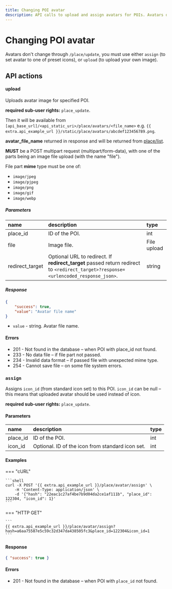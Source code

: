 ```yaml
---
title: Changing POI avatar
description: API calls to upload and assign avatars for POIs. Avatars don't change through `/place/update`, you must use either `assign` (to set avatar to one of preset icons), or `upload` (to upload your own image).
---
```


# Changing POI avatar

Avatars don't change through `/place/update`, you must use either `assign` (to set avatar to one of preset icons),
or `upload` (to upload your own image). 


## API actions

#### upload

Uploads avatar image for specified POI.

**required sub-user rights:** `place_update`.

Then it will be available from `[api_base_url]/<api_static_uri>/place/avatars/<file_name>`
e.g. `{{ extra.api_example_url }}/static/place/avatars/abcdef123456789.png`.

**avatar_file_name** returned in response and will be returned from [place/list](./index.md#list).

**MUST** be a POST multipart request (multipart/form-data),
with one of the parts being an image file upload (with the name "file").

File part **mime** type must be one of:

* `image/jpeg`
* `image/pjpeg`
* `image/png`
* `image/gif`
* `image/webp`

##### Parameters

| name            | description                                                                                                                         | type        |
|:----------------|:------------------------------------------------------------------------------------------------------------------------------------|:------------|
| place_id        | ID of the POI.                                                                                                                      | int         |
| file            | Image file.                                                                                                                         | File upload |
| redirect_target | Optional URL to redirect. If **redirect_target** passed return redirect to `<redirect_target>?response=<urlencoded_response_json>`. | string      |

##### Response

```json
{
    "success": true,
    "value": "Avatar file name"
}
```

* `value` - string. Avatar file name.

#### Errors

* 201 - Not found in the database – when POI with place_id not found.
* 233 - No data file – if file part not passed.
* 234 - Invalid data format – if passed file with unexpected mime type.
* 254 - Cannot save file – on some file system errors.


### `assign`

Assigns `icon_id` (from standard icon set) to this POI. `icon_id` can be null – this means that uploaded avatar should
 be used instead of icon.

**required sub-user rights:** `place_update`.

#### Parameters

| name     | description                                      | type |
|:---------|:-------------------------------------------------|:-----|
| place_id | ID of the POI.                                   | int  |
| icon_id  | Optional. ID of the icon from standard icon set. | int  |

#### Examples

=== "cURL"

    ```shell
    curl -X POST '{{ extra.api_example_url }}/place/avatar/assign' \
        -H 'Content-Type: application/json' \
        -d '{"hash": "22eac1c27af4be7b9d04da2ce1af111b", "place_id": 122304, "icon_id": 1}'
    ```

=== "HTTP GET"

    ```
    {{ extra.api_example_url }}/place/avatar/assign?hash=a6aa75587e5c59c32d347da438505fc3&place_id=122304&icon_id=1
    ```

#### Response

```json
{ "success": true }
```

#### Errors

* 201 - Not found in the database – when POI with `place_id` not found.
